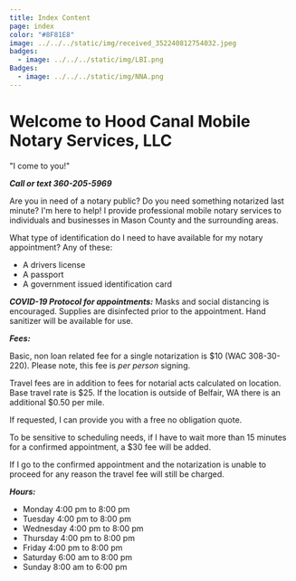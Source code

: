 ```yaml
---
title: Index Content
page: index
color: "#8F81E8"
image: ../../../static/img/received_352240812754032.jpeg
badges:
  - image: ../../../static/img/LBI.png
Badges:
  - image: ../../../static/img/NNA.png
---
```


# Welcome to Hood Canal Mobile Notary Services, LLC

"I come to you!"

**_Call or text 360-205-5969_**

Are you in need of a notary public? Do you need something notarized last minute? I'm here to help! I provide professional mobile notary services to individuals and businesses in Mason County and the surrounding areas.

What type of identification do I need to have available for my notary appointment? Any of these:

- A drivers license
- A passport
- A government issued identification card

**_COVID-19 Protocol for appointments:_** Masks and social distancing is encouraged. Supplies are disinfected prior to the appointment. Hand sanitizer will be available for use.

**_Fees:_**

Basic, non loan related fee for a single notarization is \$10 (WAC 308-30-220). Please note, this fee is _per person_ signing.

Travel fees are in addition to fees for notarial acts calculated on location. Base travel rate is $25. If the location is outside of Belfair, WA there is an additional $0.50 per mile.

If requested, I can provide you with a free no obligation quote.

To be sensitive to scheduling needs, if I have to wait more than 15 minutes for a confirmed appointment, a \$30 fee will be added.

If I go to the confirmed appointment and the notarization is unable to proceed for any reason the travel fee will still be charged.

**_Hours:_**

- Monday 4:00 pm to 8:00 pm
- Tuesday 4:00 pm to 8:00 pm
- Wednesday 4:00 pm to 8:00 pm
- Thursday 4:00 pm to 8:00 pm
- Friday 4:00 pm to 8:00 pm
- Saturday 6:00 am to 8:00 pm
- Sunday 8:00 am to 6:00 pm
